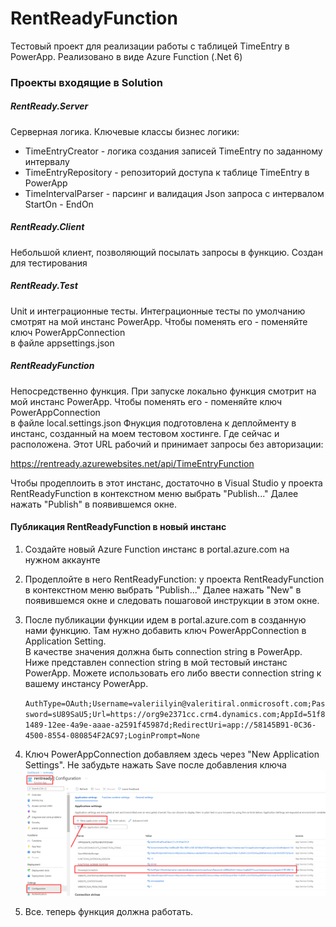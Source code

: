 # RentReadyFunction

Тестовый проект для реализации работы с таблицей TimeEntry в PowerApp. Реализовано в виде Azure Function (.Net 6)     

### Проекты входящие в Solution
##### RentReady.Server
  Серверная логика. Ключевые классы бизнес логики:
- TimeEntryCreator - логика создания записей TimeEntry по заданному интервалу 
- TimeEntryRepository - репозиторий доступа к таблице TimeEntry в PowerApp 
- TimeIntervalParser - парсинг и валидация Json запроса с интервалом StartOn - EndOn

##### RentReady.Client
  Небольшой клиент, позволяющий посылать запросы в функцию. Создан для тестирования

##### RentReady.Test
Unit и интеграционные тесты. Интеграционные тесты по умолчанию смотрят на мой инстанс PowerApp. Чтобы поменять его - поменяйте ключ PowerAppConnection  
в файле appsettings.json

##### RentReadyFunction
Непосредственно функция. При запуске локально функция смотрит на мой инстанс PowerApp. Чтобы поменять его - поменяйте ключ PowerAppConnection  
в файле local.settings.json
Фнукция подготовлена к деплойменту в инстанс, созданный на моем тестовом хостинге. Где сейчас и расположена.
Этот URL рабочий и принимает запросы без авторизации:

https://rentready.azurewebsites.net/api/TimeEntryFunction

Чтобы продеплоить в этот инстанс, достаточно в Visual Studio у проекта RentReadyFunction в контекстном меню выбрать "Publish..." 
Далее нажать "Publish" в появившемся окне.

#### Публикация RentReadyFunction в новый инстанс

1. Создайте новый Azure Function инстанс в portal.azure.com на нужном аккаунте
2. Продеплойте в него RentReadyFunction: у проекта RentReadyFunction в контекстном меню выбрать "Publish..."
   Далее нажать "New" в появившемся окне и следовать пошаговой инструкции в этом окне.
3. После публикации функции идем в portal.azure.com в созданную нами функцию. Там нужно добавить ключ PowerAppConnection в Application Setting.  
В качестве значения должна быть connection string в PowerApp. Ниже представлен connection string в мой тестовый инстанс PowerApp. Можете использовать его либо ввести connection string к вашему инстансу PowerApp.

   `AuthType=OAuth;Username=valeriilyin@valeritiral.onmicrosoft.com;Password=sU89SaU5;Url=https://org9e2371cc.crm4.dynamics.com;AppId=51f81489-12ee-4a9e-aaae-a2591f45987d;RedirectUri=app://58145B91-0C36-4500-8554-080854F2AC97;LoginPrompt=None`
4. Ключ PowerAppConnection добавляем здесь через "New Application Settings". Не забудьте нажать Save после добавления ключа   
   ![New Application Settings](add-app-settings.png)
5. Все. теперь функция должна работать. 








